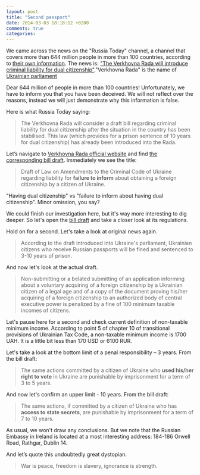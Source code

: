 ```yaml
---
layout: post
title: "Second passport"
date: 2014-03-03 18:18:12 +0200
comments: true
categories: 
---
```

We came across the news on the "Russia Today" channel, a channel that covers more than 644 million people in more than 100 countries, according to [their own information](http://rt.com/about-us/). The news is: ["The Verkhovna Rada will introduce criminal liability for dual citizenship"](http://russian.rt.com/article/23484)."Verkhovna Rada" is the name of [Ukrainian parliament](http://en.wikipedia.org/wiki/Verkhovna_Rada)

Dear 644 million of people in more than 100 countries! Unfortunately, we have to inform you that you have been deceived. We will not reflect over the reasons, instead we will just demonstrate why this information is false.

Here is what Russia Today saying:

> The Verkhovna Rada will consider a draft bill regarding criminal liability for dual citizenship after the situation in the country has been stabilised. This law (which provides for a prison sentence of 10 years for dual citizenship) has already been introduced into the Rada.

Let’s navigate to [Verkhovna Rada official website](http://rada.gov.ua) and find [the corresponding bill draft](http://w1.c1.rada.gov.ua/pls/zweb2/webproc4_1?pf3511=49734). Immediately we see the title:

> Draft of Law on Amendments to the Criminal Code of Ukraine regarding liability for **failure to inform** about obtaining a foreign citizenship by a citizen of Ukraine.

"Having dual citizenship" vs "failure to inform about having dual citizenship". Minor omission, you say?

We could finish our investigation here, but it's way more interesting to dig deeper. So let's open the [bill draft](http://w1.c1.rada.gov.ua/pls/zweb2/webproc34?id=&pf3511=49734&pf35401=290953) and take a closer look at its regulations.

Hold on for a second. Let's take a look at original news again.

> According to the draft introduced into Ukraine's parliament, Ukrainian citizens who receive Russian passports will be fined and sentenced to 3-10 years of prison.

And now let's look at the actual draft.

> Non-submitting or a belated submitting of an application informing about a voluntary acquiring of a foreign citizenship by a Ukrainian citizen of a legal age and of a copy of the document proving his/her acquiring of a foreign citizenship to an authorized body of central executive power is penalized by a fine of 100 minimum taxable incomes of citizens.

Let's pause here for a second and check current definition of non-taxable minimum income. According to point 5 of chapter 10 of transitional provisions of Ukrainian Tax Code, a non-taxable minimum income is 1700 UAH. It is a little bit less than 170 USD or 6100 RUR.

Let's take a look at the bottom limit of a penal responsibility – 3 years. From the bill draft:

> The same actions committed by a citizen of Ukraine who **used his/her right to vote** in Ukraine are punishable by imprisonment for a term of 3 to 5 years.

And now let's confirm an upper limit - 10 years. From the bill draft:

> The same actions, if committed by a citizen of Ukraine who has **access to state secrets**, are punishable by imprisonment for a term of 7 to 10 years.

As usual, we won't draw any conclusions. But we note that the Russian Embassy in Ireland is located at a most interesting address: 184-186 Orwell Road, Rathgar, Dublin 14.

And let’s quote this undoubtedly great dystopian.

> War is peace, freedom is slavery, ignorance is strength.
